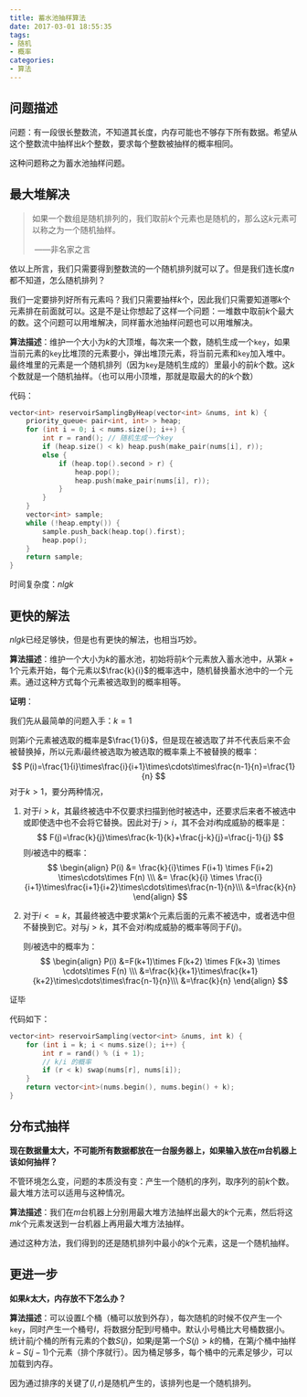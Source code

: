 ```yaml
---
title: 蓄水池抽样算法
date: 2017-03-01 18:55:35
tags:
- 随机
- 概率
categories:
- 算法
---
```


## 问题描述

问题：有一段很长整数流，不知道其长度，内存可能也不够存下所有数据。希望从这个整数流中抽样出$k$个整数，要求每个整数被抽样的概率相同。

这种问题称之为蓄水池抽样问题。

<!--more-->

## 最大堆解决

> 如果一个数组是随机排列的，我们取前$k$个元素也是随机的，那么这$k$元素可以称之为一个随机抽样。
>
> ​																				——非名家之言

依以上所言，我们只需要得到整数流的一个随机排列就可以了。但是我们连长度$n$都不知道，怎么随机排列？

我们一定要排列好所有元素吗？我们只需要抽样$k$个，因此我们只需要知道哪$k$个元素排在前面就可以。这是不是让你想起了这样一个问题：一堆数中取前$k$个最大的数。这个问题可以用堆解决，同样蓄水池抽样问题也可以用堆解决。

**算法描述**：维护一个大小为$k$的大顶堆，每次来一个数，随机生成一个`key`，如果当前元素的`key`比堆顶的元素要小，弹出堆顶元素，将当前元素和`key`加入堆中。最终堆里的元素是一个随机排列（因为`key`是随机生成的）里最小的前$k$个数。这$k$个数就是一个随机抽样。（也可以用小顶堆，那就是取最大的的$k$个数）

代码：

```c++
vector<int> reservoirSamplingByHeap(vector<int> &nums, int k) {
    priority_queue< pair<int, int> > heap;
    for (int i = 0; i < nums.size(); i++) {
        int r = rand(); // 随机生成一个key
        if (heap.size() < k) heap.push(make_pair(nums[i], r));
        else {
            if (heap.top().second > r) {
                heap.pop();
                heap.push(make_pair(nums[i], r));
            }
        }
    }
    vector<int> sample;
    while (!heap.empty()) {
        sample.push_back(heap.top().first);
        heap.pop();
    }
    return sample;
}
```

时间复杂度：$nlgk$

## 更快的解法

$nlgk$已经足够快，但是也有更快的解法，也相当巧妙。

**算法描述**：维护一个大小为$k$的蓄水池，初始将前$k$个元素放入蓄水池中，从第$k+1$个元素开始，每个元素以$\frac{k}{i}$的概率选中，随机替换蓄水池中的一个元素。通过这种方式每个元素被选取到的概率相等。

**证明**：

我们先从最简单的问题入手：$k=1$

则第$i$个元素被选取的概率是$\frac{1}{i}$，但是现在被选取了并不代表后来不会被替换掉，所以元素$i$最终被选取为被选取的概率乘上不被替换的概率：
$$
P(i)=\frac{1}{i}\times\frac{i}{i+1}\times\cdots\times\frac{n-1}{n}=\frac{1}{n}
$$
对于$k>1$，要分两种情况，

1. 对于$i>k$，其最终被选中不仅要求扫描到他时被选中，还要求后来者不被选中或即使选中也不会将它替换。因此对于$j>i$，其不会对$i$构成威胁的概率是：
   $$
   F(j)=\frac{k}{j}\times\frac{k-1}{k}+\frac{j-k}{j}=\frac{j-1}{j}
   $$
   则$i$被选中的概率：
   $$
   \begin{align}
   P(i)
   &= \frac{k}{i}\times F(i+1) \times F(i+2) \times\cdots\times F(n) \\\
   &= \frac{k}{i} \times \frac{i}{i+1}\times\frac{i+1}{i+2}\times\cdots\times\frac{n-1}{n}\\\
   &=\frac{k}{n}
   \end{align}
   $$

2. 对于$i<=k$，其最终被选中要求第$k$个元素后面的元素不被选中，或者选中但不替换到它。对与$j>k$，其不会对$i$构成威胁的概率等同于$F(j)$。

   则$i$被选中的概率为：
   $$
   \begin{align}
   P(i)
   &=F(k+1)\times F(k+2) \times F(k+3) \times \cdots\times F(n) \\\
   &=\frac{k}{k+1}\times\frac{k+1}{k+2}\times\cdots\times\frac{n-1}{n}\\\
   &=\frac{k}{n}
   \end{align}
   $$


证毕

代码如下：

```c++
vector<int> reservoirSampling(vector<int> &nums, int k) {
    for (int i = k; i < nums.size(); i++) {
        int r = rand() % (i + 1);
      	// k/i 的概率
        if (r < k) swap(nums[r], nums[i]);
    }
    return vector<int>(nums.begin(), nums.begin() + k);
}
```

## 分布式抽样

**现在数据量太大，不可能所有数据都放在一台服务器上，如果输入放在$m$台机器上该如何抽样？**

不管环境怎么变，问题的本质没有变：产生一个随机的序列，取序列的前$k$个数。最大堆方法可以适用与这种情况。

**算法描述**：我们在$m$台机器上分别用最大堆方法抽样出最大的$k$个元素，然后将这$mk$个元素发送到一台机器上再用最大堆方法抽样。

通过这种方法，我们得到的还是随机排列中最小的$k$个元素，这是一个随机抽样。

## 更进一步

**如果$k$太大，内存放不下怎么办？**

**算法描述**：可以设置$L$个桶（桶可以放到外存），每次随机的时候不仅产生一个`key`，同时产生一个桶号$l$，将数据分配到$l$号桶中。默认小号桶比大号桶数据小。统计前$j$个桶的所有元素的个数$S(j)$，如果$j$是第一个$S(j)>k$的桶，在第$j$个桶中抽样$k-S(j-1)$个元素（排个序就行）。因为桶足够多，每个桶中的元素足够少，可以加载到内存。

因为通过排序的关键了$(l,r)$是随机产生的，该排列也是一个随机排列。